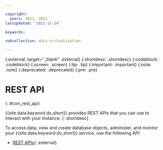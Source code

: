 ```yaml
---

copyright:
  years: 2021, 2022
lastupdated: "2022-11-24"

keywords:

subcollection: data-virtualization

---
```


{:external: target="_blank" .external}
{:shortdesc: .shortdesc}
{:codeblock: .codeblock}
{:screen: .screen}
{:tip: .tip}
{:important: .important}
{:note: .note}
{:deprecated: .deprecated}
{:pre: .pre}

# REST API
{: #con_rest_api}

{{site.data.keyword.dv_short}} provides REST APIs that you can use to interact with your instance:
{: shortdesc}

To access data, view and create database objects, administer, and monitor your {{site.data.keyword.dv_short}} service, use the following API:
   - [REST APIs](https://cloud.ibm.com/apidocs/data-virtualization-on-cloud){: external}.
